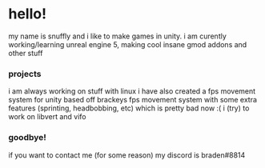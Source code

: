 # hello!

my name is snuffly and i like to make games in unity.
i am curently working/learning unreal engine 5, making cool insane gmod addons and other stuff

### projects

i am always working on stuff with linux
i have also created a fps movement system for unity based off brackeys fps movement system with some extra features (sprinting, headbobbing, etc) which is pretty bad now :(
i (try) to work on libvert and vifo

### goodbye!

if you want to contact me (for some reason)
my discord is braden#8814
